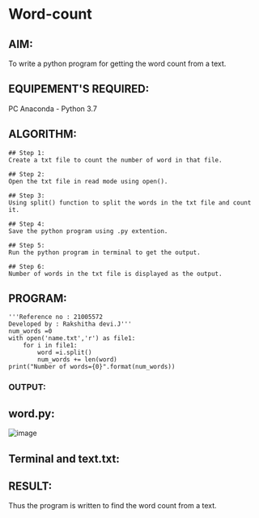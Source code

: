 # Word-count
## AIM:
To write a python program for getting the word count from a text.
## EQUIPEMENT'S REQUIRED: 
PC
Anaconda - Python 3.7
## ALGORITHM: 
```
## Step 1:
Create a txt file to count the number of word in that file.

## Step 2:
Open the txt file in read mode using open().

## Step 3:
Using split() function to split the words in the txt file and count it.

## Step 4:
Save the python program using .py extention.

## Step 5:
Run the python program in terminal to get the output.

## Step 6:
Number of words in the txt file is displayed as the output.
```
## PROGRAM:
```
'''Reference no : 21005572
Developed by : Rakshitha devi.J'''
num_words =0
with open('name.txt','r') as file1:
    for i in file1:
        word =i.split()
        num_words += len(word)
print("Number of words={0}".format(num_words))
```
### OUTPUT:
## word.py:
![image](https://user-images.githubusercontent.com/94165326/153898944-71fb2775-122c-495f-9ea3-eb7b33d116b8.png)


## Terminal and text.txt:



## RESULT:
Thus the program is written to find the word count from a text.
